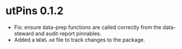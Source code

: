 # utPins 0.1.2

* Fix: ensure data-prep functions are called correctly from the data-steward and audit-report
  pinnables.
* Added a `NEWS.md` file to track changes to the package.
